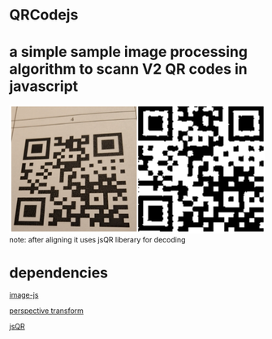 # QRCodejs
# a simple sample image processing algorithm to scann V2 QR codes in javascript

![sample result](sample.png)  
note: after aligning it uses jsQR liberary for decoding

# dependencies
[image-js](https://github.com/image-js/image-js)

[perspective transform](https://github.com/jlouthan/perspective-transform)

[jsQR](https://github.com/cozmo/jsQR)
